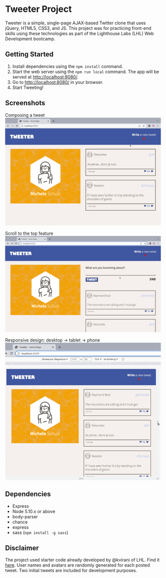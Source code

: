 # Tweeter Project

Tweeter is a simple, single-page AJAX-based Twitter clone that uses jQuery, HTML5, CSS3, and JS. This project was for practicing front-end skills using these technologies as part of the Lighthouse Labs (LHL) Web Development bootcamp. 

## Getting Started

1. Install dependencies using the `npm install` command.
3. Start the web server using the `npm run local` command. The app will be served at <http://localhost:8080/>.
4. Go to <http://localhost:8080/> in your browser.
5. Start Tweeting! 

## Screenshots
Composing a tweet
!['Composing a tweet'](https://github.com/schmmv/tweeter/blob/master/docs/new-tweet.gif?raw=true)


Scroll to the top feature
!['Scroll to top feature'](https://github.com/schmmv/tweeter/blob/master/docs/scroll-up.gif?raw=true)

Responsive design: desktop -> tablet -> phone
!['Responsive design'](https://github.com/schmmv/tweeter/blob/master/docs/responsive.gif?raw=true)


## Dependencies

- Express
- Node 5.10.x or above
- body-parser
- chance
- express
- sass (`npm install -g sass`)

## Disclaimer

The project used starter code already developed by @kvirani of LHL.  Find it [here](https://github.com/lighthouse-labs/tweeter). User names and avatars are randomly generated for each posted tweet.
Two initial tweets are included for development purposes. 

